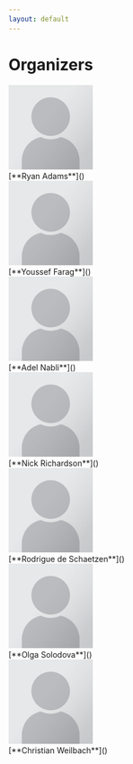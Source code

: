 ```yaml
---
layout: default
---
```


# Organizers

<div class='orgWrapper'>
<img src="/assets/images/placeholder.png" alt="Ryan P. Adams" width="150" />
<div class='bioWrapper'>
[**Ryan Adams**]()
</div>
</div>


<div class='orgWrapper'>
<img src="/assets/images/placeholder.png" alt="Youssef Farag" width="150" />
<div class='bioWrapper'>
[**Youssef Farag**]()
</div>
</div>

<div class='orgWrapper'>
<img src="/assets/images/placeholder.png" alt="Adel Nabli" width="150" />
<div class='bioWrapper'>
[**Adel Nabli**]()
</div>
</div>

<div class='orgWrapper'>
<img src="/assets/images/placeholder.png" alt="Nick Richardson" width="150" />
<div class='bioWrapper'>
[**Nick Richardson**]()
</div>
</div>

<div class='orgWrapper'>
<img src="/assets/images/placeholder.png" alt="Rodrigue de Schaetzen" width="150" />
<div class='bioWrapper'>
[**Rodrigue de Schaetzen**]() 
</div>
</div>

<div class='orgWrapper'>
<img src="/assets/images/placeholder.png" alt="Olga Solodova" width="150" />
<div class='bioWrapper'>
[**Olga Solodova**]() 
</div>
</div>



<div class='orgWrapper'>
<img src="/assets/images/placeholder.png" alt="Christian Weilbach" width="150" />
<div class='bioWrapper'>
[**Christian Weilbach**]()
</div>
</div>
